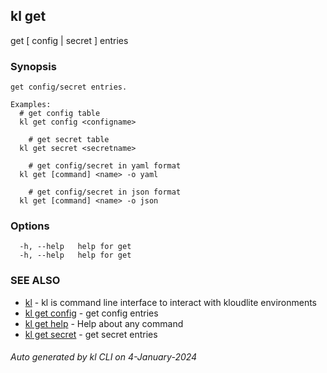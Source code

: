 ## kl get

get [ config | secret ] entries

### Synopsis

```
get config/secret entries.

Examples:
  # get config table
  kl get config <configname>

	# get secret table
  kl get secret <secretname>

	# get config/secret in yaml format
  kl get [command] <name> -o yaml

	# get config/secret in json format
  kl get [command] <name> -o json

```

### Options

```
  -h, --help   help for get
  -h, --help   help for get
```

### SEE ALSO

* [kl](kl.md)  - kl is command line interface to interact with kloudlite environments
* [kl get config](kl_get_config.md)  - get config entries
* [kl get help](kl_get_help.md)  - Help about any command
* [kl get secret](kl_get_secret.md)  - get secret entries

###### Auto generated by kl CLI on 4-January-2024
